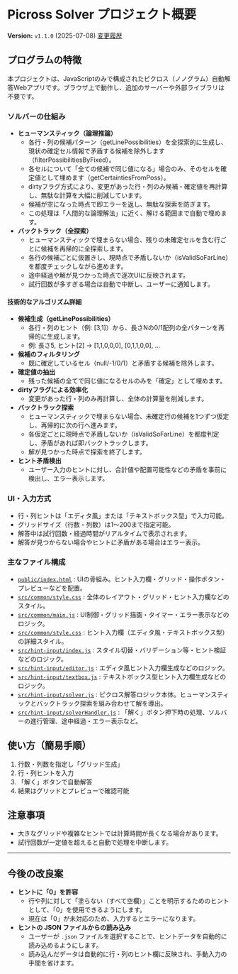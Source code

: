 # Picross Solver プロジェクト概要

**Version:** `v1.1.0` (2025-07-08) [変更履歴](CHANGELOG.md)

## プログラムの特徴
本プロジェクトは、JavaScriptのみで構成されたピクロス（ノノグラム）自動解答Webアプリです。ブラウザ上で動作し、追加のサーバーや外部ライブラリは不要です。

### ソルバーの仕組み
- **ヒューマンスティック（論理推論）**
  - 各行・列の候補パターン（getLinePossibilities）を全探索的に生成し、現状の確定セル情報で矛盾する候補を除外します（filterPossibilitiesByFixed）。
  - 各セルについて「全ての候補で同じ値になる」場合のみ、そのセルを確定値として埋めます（getCertaintiesFromPoss）。
  - dirtyフラグ方式により、変更があった行・列のみ候補・確定値を再計算し、無駄な計算を大幅に削減しています。
  - 候補が空になった時点で即エラーを返し、無駄な探索を防ぎます。
  - この処理は「人間的な論理解法」に近く、解ける範囲まで自動で埋めます。
- **バックトラック（全探索）**
  - ヒューマンスティックで埋まらない場合、残りの未確定セルを含む行ごとに候補を再帰的に全探索します。
  - 各行の候補ごとに仮置きし、現時点で矛盾しないか（isValidSoFarLine）を都度チェックしながら進めます。
  - 途中経過や解が見つかった時点で逐次UIに反映されます。
  - 試行回数が多すぎる場合は自動で中断し、ユーザーに通知します。

#### 技術的なアルゴリズム詳細
- **候補生成（getLinePossibilities）**
  - 各行・列のヒント（例: [3,1]）から、長さNの0/1配列の全パターンを再帰的に生成します。
  - 例: 長さ5, ヒント[2] → [1,1,0,0,0], [0,1,1,0,0], ...
- **候補のフィルタリング**
  - 既に確定しているセル（null/-1/0/1）と矛盾する候補を除外します。
- **確定値の抽出**
  - 残った候補の全てで同じ値になるセルのみを「確定」として埋めます。
- **dirtyフラグによる効率化**
  - 変更があった行・列のみ再計算し、全体の計算量を削減します。
- **バックトラック探索**
  - ヒューマンスティックで埋まらない場合、未確定行の候補を1つずつ仮定し、再帰的に次の行へ進みます。
  - 各仮定ごとに現時点で矛盾しないか（isValidSoFarLine）を都度判定し、矛盾があれば即バックトラックします。
  - 解が見つかった時点で探索を終了します。
- **ヒント矛盾検出**
  - ユーザー入力のヒントに対し、合計値や配置可能性などの矛盾を事前に検出し、エラー表示します。

### UI・入力方式
- 行・列ヒントは「エディタ風」または「テキストボックス型」で入力可能。
- グリッドサイズ（行数・列数）は1～200まで指定可能。
- 解答中は試行回数・経過時間がリアルタイムで表示されます。
- 解答が見つからない場合やヒントに矛盾がある場合はエラー表示。

### 主なファイル構成
- [`public/index.html`](../public/index.html) : UIの骨組み。ヒント入力欄・グリッド・操作ボタン・プレビューなどを配置。
- [`src/common/style.css`](../src/common/style.css) : 全体のレイアウト・グリッド・ヒント入力欄などのスタイル。
- [`src/common/main.js`](../src/common/main.js) : UI制御・グリッド描画・タイマー・エラー表示などのロジック。
- [`src/common/style.css`](../src/hint-input/style.css) : ヒント入力欄（エディタ風・テキストボックス型）の詳細スタイル。
- [`src/hint-input/index.js`](../src/hint-input/index.js) : スタイル切替・バリデーション等・ヒント検証などのロジック。
- [`src/hint-input/editor.js`](../src/hint-input/editor.js) : エディタ風ヒント入力欄生成などのロジック。
- [`src/hint-input/textbox.js`](../src/hint-input/textbox.js) : テキストボックス型ヒント入力欄生成などのロジック。
- [`src/hint-input/solver.js`](../src/solver/solver.js) : ピクロス解答ロジック本体。ヒューマンスティックとバックトラック探索を組み合わせて解を導出。
- [`src/hint-input/solverHandler.js`](../src/solver/solverHandler.js) : 「解く」ボタン押下時の処理、ソルバーの進行管理、途中経過・エラー表示など。

## 使い方（簡易手順）
1. 行数・列数を指定し「グリッド生成」
2. 行・列ヒントを入力
3. 「解く」ボタンで自動解答
4. 結果はグリッドとプレビューで確認可能

## 注意事項
- 大きなグリッドや複雑なヒントでは計算時間が長くなる場合があります。
- 試行回数が一定値を超えると自動で処理を中断します。

---

## 今後の改良案

- **ヒントに「0」を許容**
  - 行や列に対して「塗らない（すべて空欄）」ことを明示するためのヒントとして、「0」を使用できるようにします。
  - 現在は「0」が未対応のため、入力するとエラーになります。
- **ヒントの JSON ファイルからの読み込み**
  - ユーザーが `.json` ファイルを選択することで、ヒントデータを自動的に読み込めるようにします。
  - 読み込んだデータは自動的に行・列のヒント欄に反映され、手動入力の手間を省けます。

